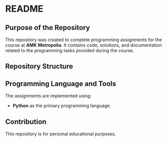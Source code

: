 # README

## Purpose of the Repository

This repository was created to complete programming assignments for the course at **AMK Metropolia**. It contains code, solutions, and documentation related to the programming tasks provided during the course.

## Repository Structure

## Programming Language and Tools

The assignments are implemented using:
- **Python** as the primary programming language.

## Contribution

This repository is for personal educational purposes.
